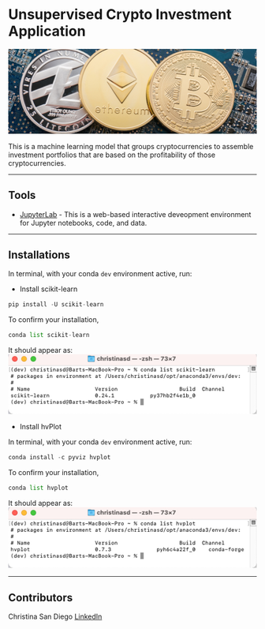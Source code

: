 # Unsupervised Crypto Investment Application
![COINS](images/coins.jpg)

This is a machine learning model that groups cryptocurrencies to assemble investment portfolios that are based on the profitability of those cryptocurrencies.

---
## Tools

* [JupyterLab](https://jupyter.org/) - This is a web-based interactive deveopment environment for Jupyter notebooks, code, and data.

---
## Installations

In terminal, with your conda `dev` environment active, run:

* Install scikit-learn

```python
pip install -U scikit-learn
```

To confirm your installation,
```python
conda list scikit-learn
```
It should appear as:
![scikit-learn confirmation](images/scikit_confirm.jpg)

* Install hvPlot

In terminal, with your conda `dev`  environment active, run:

```python
conda install -c pyviz hvplot
```

To confirm your installation,
``` python
conda list hvplot
```
It should appear as:
![hvplot confirmation](images/hvplot_confirm.jpg)

---
## Contributors
Christina San Diego [LinkedIn](https://www.linkedin.com/in/christinabuted)